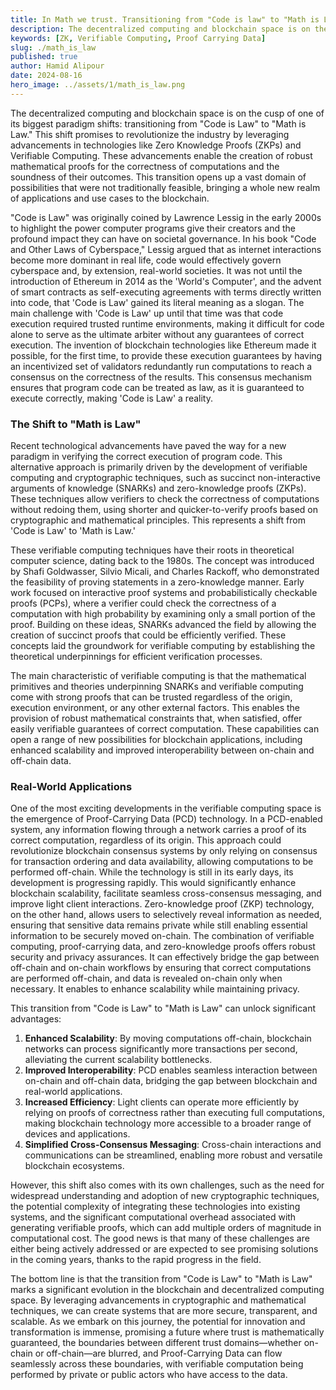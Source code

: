 ```yaml
---
title: In Math we trust. Transitioning from "Code is law" to "Math is Law"
description: The decentralized computing and blockchain space is on the cusp of one of its biggest paradigm shifts, transitioning from "Code is Law" to "Math is Law."
keywords: [ZK, Verifiable Computing, Proof Carrying Data]
slug: ./math_is_law
published: true
author: Hamid Alipour
date: 2024-08-16
hero_image: ../assets/1/math_is_law.png
---
```


The decentralized computing and blockchain space is on the cusp of one of its biggest paradigm shifts: transitioning from "Code is Law" to "Math is Law." This shift promises to revolutionize the industry by leveraging advancements in technologies like Zero Knowledge Proofs (ZKPs) and Verifiable Computing. These advancements enable the creation of robust mathematical proofs for the correctness of computations and the soundness of their outcomes. This transition opens up a vast domain of possibilities that were not traditionally feasible, bringing a whole new realm of applications and use cases to the blockchain.

"Code is Law" was originally coined by Lawrence Lessig in the early 2000s to highlight the power computer programs give their creators and the profound impact they can have on societal governance. In his book "Code and Other Laws of Cyberspace," Lessig argued that as internet interactions become more dominant in real life, code would effectively govern cyberspace and, by extension, real-world societies. It was not until the introduction of Ethereum in 2014 as the 'World's Computer', and the advent of smart contracts as self-executing agreements with terms directly written into code, that 'Code is Law' gained its literal meaning as a slogan.
The main challenge with 'Code is Law' up until that time was that code execution required trusted runtime environments, making it difficult for code alone to serve as the ultimate arbiter without any guarantees of correct execution. The invention of blockchain technologies like Ethereum made it possible, for the first time, to provide these execution guarantees by having an incentivized set of validators redundantly run computations to reach a consensus on the correctness of the results. This consensus mechanism ensures that program code can be treated as law, as it is guaranteed to execute correctly, making 'Code is Law' a reality.

### The Shift to "Math is Law"

Recent technological advancements have paved the way for a new paradigm in verifying the correct execution of program code. This alternative approach is primarily driven by the development of verifiable computing and cryptographic techniques, such as succinct non-interactive arguments of knowledge (SNARKs) and zero-knowledge proofs (ZKPs). These techniques allow verifiers to check the correctness of computations without redoing them, using shorter and quicker-to-verify proofs based on cryptographic and mathematical principles. This represents a shift from 'Code is Law' to 'Math is Law.'

These verifiable computing techniques have their roots in theoretical computer science, dating back to the 1980s. The concept was introduced by Shafi Goldwasser, Silvio Micali, and Charles Rackoff, who demonstrated the feasibility of proving statements in a zero-knowledge manner. Early work focused on interactive proof systems and probabilistically checkable proofs (PCPs), where a verifier could check the correctness of a computation with high probability by examining only a small portion of the proof. Building on these ideas, SNARKs advanced the field by allowing the creation of succinct proofs that could be efficiently verified. These concepts laid the groundwork for verifiable computing by establishing the theoretical underpinnings for efficient verification processes.

The main characteristic of verifiable computing is that the mathematical primitives and theories underpinning SNARKs and verifiable computing come with strong proofs that can be trusted regardless of the origin, execution environment, or any other external factors. This enables the provision of robust mathematical constraints that, when satisfied, offer easily verifiable guarantees of correct computation. These capabilities can open a range of new possibilities for blockchain applications, including enhanced scalability and improved interoperability between on-chain and off-chain data.

### Real-World Applications

One of the most exciting developments in the verifiable computing space is the emergence of Proof-Carrying Data (PCD) technology. In a PCD-enabled system, any information flowing through a network carries a proof of its correct computation, regardless of its origin. This approach could revolutionize blockchain consensus systems by only relying on consensus for transaction ordering and data availability, allowing computations to be performed off-chain. While the technology is still in its early days, its development is progressing rapidly. This would significantly enhance blockchain scalability, facilitate seamless cross-consensus messaging, and improve light client interactions.
Zero-knowledge proof (ZKP) technology, on the other hand, allows users to selectively reveal information as needed, ensuring that sensitive data remains private while still enabling essential information to be securely moved on-chain.
The combination of verifiable computing, proof-carrying data, and zero-knowledge proofs offers robust security and privacy assurances. It can effectively bridge the gap between off-chain and on-chain workflows by ensuring that correct computations are performed off-chain, and data is revealed on-chain only when necessary. It enables to enhance scalability while maintaining privacy.

This transition from "Code is Law" to "Math is Law" can unlock significant advantages:

1. **Enhanced Scalability**: By moving computations off-chain, blockchain networks can process significantly more transactions per second, alleviating the current scalability bottlenecks.
2. **Improved Interoperability**: PCD enables seamless interaction between on-chain and off-chain data, bridging the gap between blockchain and real-world applications.
3. **Increased Efficiency**: Light clients can operate more efficiently by relying on proofs of correctness rather than executing full computations, making blockchain technology more accessible to a broader range of devices and applications.
4. **Simplified Cross-Consensus Messaging**: Cross-chain interactions and communications can be streamlined, enabling more robust and versatile blockchain ecosystems.

However, this shift also comes with its own challenges, such as the need for widespread understanding and adoption of new cryptographic techniques, the potential complexity of integrating these technologies into existing systems, and the significant computational overhead associated with generating verifiable proofs, which can add multiple orders of magnitude in computational cost. The good news is that many of these challenges are either being actively addressed or are expected to see promising solutions in the coming years, thanks to the rapid progress in the field.

The bottom line is that the transition from "Code is Law" to "Math is Law" marks a significant evolution in the blockchain and decentralized computing space. By leveraging advancements in cryptographic and mathematical techniques, we can create systems that are more secure, transparent, and scalable. As we embark on this journey, the potential for innovation and transformation is immense, promising a future where trust is mathematically guaranteed, the boundaries between different trust domains—whether on-chain or off-chain—are blurred, and Proof-Carrying Data can flow seamlessly across these boundaries, with verifiable computation being performed by private or public actors who have access to the data.
